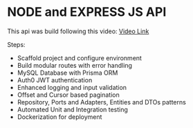 # NODE and EXPRESS JS API

This api was build following this video: [Video Link](https://www.youtube.com/watch?v=yD7X1qJA5nA)

Steps: 

- Scaffold project and configure environment
- Build modular routes with error handling
- MySQL Database with Prisma ORM
- Auth0 JWT authentication
- Enhanced logging and input validation
- Offset and Cursor based pagination
- Repository, Ports and Adapters, Entities and DTOs patterns
- Automated Unit and Integration testing
- Dockerization for deployment
